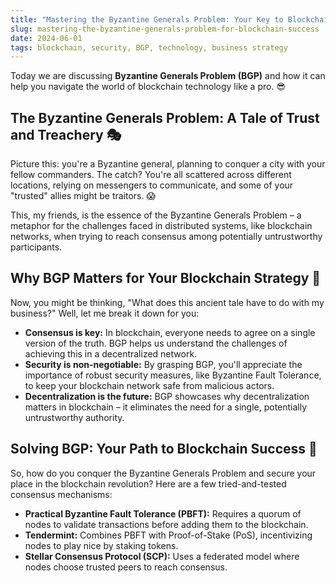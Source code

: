 ```yaml
---
title: "Mastering the Byzantine Generals Problem: Your Key to Blockchain Success"
slug: mastering-the-byzantine-generals-problem-for-blockchain-success
date: 2024-06-01
tags: blockchain, security, BGP, technology, business strategy
---
```


Today we are discussing **Byzantine Generals Problem (BGP)** and how it can help you navigate the world of blockchain technology like a pro. 😎

## The Byzantine Generals Problem: A Tale of Trust and Treachery 🎭

Picture this: you're a Byzantine general, planning to conquer a city with your fellow commanders. The catch? You're all scattered across different locations, relying on messengers to communicate, and some of your "trusted" allies might be traitors. 😱

This, my friends, is the essence of the Byzantine Generals Problem – a metaphor for the challenges faced in distributed systems, like blockchain networks, when trying to reach consensus among potentially untrustworthy participants.

## Why BGP Matters for Your Blockchain Strategy 🤔

Now, you might be thinking, "What does this ancient tale have to do with my business?" Well, let me break it down for you:

- **Consensus is key:** In blockchain, everyone needs to agree on a single version of the truth. BGP helps us understand the challenges of achieving this in a decentralized network.
- **Security is non-negotiable:** By grasping BGP, you'll appreciate the importance of robust security measures, like Byzantine Fault Tolerance, to keep your blockchain network safe from malicious actors.
- **Decentralization is the future:** BGP showcases why decentralization matters in blockchain – it eliminates the need for a single, potentially untrustworthy authority.

## Solving BGP: Your Path to Blockchain Success 🚀

So, how do you conquer the Byzantine Generals Problem and secure your place in the blockchain revolution? Here are a few tried-and-tested consensus mechanisms:

- **Practical Byzantine Fault Tolerance (PBFT):** Requires a quorum of nodes to validate transactions before adding them to the blockchain.
- **Tendermint:** Combines PBFT with Proof-of-Stake (PoS), incentivizing nodes to play nice by staking tokens.
- **Stellar Consensus Protocol (SCP):** Uses a federated model where nodes choose trusted peers to reach consensus.